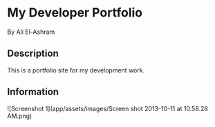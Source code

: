 # My Developer Portfolio

By Ali El-Ashram

## Description

This is a portfolio site for my development work.

## Information

![Screenshot 1](app/assets/images/Screen shot 2013-10-11 at 10.58.28 AM.png)
